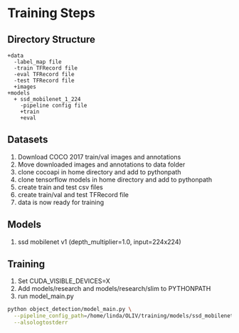 # Training Steps

## Directory Structure
```
+data
  -label_map file
  -train TFRecord file
  -eval TFRecord file
  -test TFRecord file
  +images
+models
  + ssd_mobilenet_1_224
    -pipeline config file
    +train
    +eval
```

## Datasets
1. Download COCO 2017 train/val images and annotations
2. Move downloaded images and annotations to data folder
3. clone cocoapi in home directory and add to pythonpath
4. clone tensorflow models in home directory and add to pythonpath
5. create train and test csv files
6. create train/val and test TFRecord file
7. data is now ready for training

## Models
1. ssd mobilenet v1 (depth_multiplier=1.0, input=224x224)

## Training
1. Set CUDA_VISIBLE_DEVICES=X
2. Add models/research and models/research/slim to PYTHONPATH
3. run model_main.py
```sh
python object_detection/model_main.py \
  --pipeline_config_path=/home/linda/OLIV/training/models/ssd_mobilenet_1_224/pipeline.config \ --model_dir=/home/linda/OLIV/training/models/ssd_mobilenet_1_224/ \
  --alsologtostderr
```
